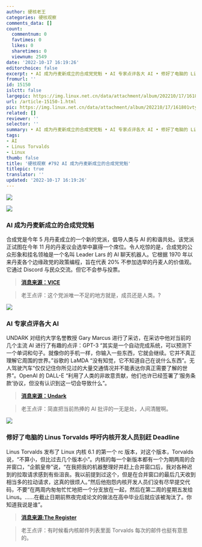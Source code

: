 ```yaml
---
author: 硬核老王
categories: 硬核观察
comments_data: []
count:
  commentnum: 0
  favtimes: 0
  likes: 0
  sharetimes: 0
  viewnum: 2549
date: '2022-10-17 16:19:26'
editorchoice: false
excerpt: • AI 成为丹麦新成立的合成党党魁 • AI 专家点评各大 AI • 修好了电脑的 Linus Torvalds 呼吁内核开发人员别赶 Deadline
fromurl: ''
id: 15150
islctt: false
largepic: https://img.linux.net.cn/data/attachment/album/202210/17/161801vtyxds0csxtsxxs0.jpg
url: /article-15150-1.html
pic: https://img.linux.net.cn/data/attachment/album/202210/17/161801vtyxds0csxtsxxs0.jpg.thumb.jpg
related: []
reviewer: ''
selector: ''
summary: • AI 成为丹麦新成立的合成党党魁 • AI 专家点评各大 AI • 修好了电脑的 Linus Torvalds 呼吁内核开发人员别赶 Deadline
tags:
- AI
- Linus Torvalds
- Linux
thumb: false
title: '硬核观察 #792 AI 成为丹麦新成立的合成党党魁'
titlepic: true
translator: ''
updated: '2022-10-17 16:19:26'
---
```


![](/data/attachment/album/202210/17/161801vtyxds0csxtsxxs0.jpg)


![](/data/attachment/album/202210/17/161814qmp847pmapfa5jtk.jpg)


### AI 成为丹麦新成立的合成党党魁


合成党是今年 5 月丹麦成立的一个新的党派，倡导人类与 AI 的和谐共处。该党派正试图在今年 11 月的丹麦议会选举中赢得一个席位。令人吃惊的是，合成党的公众形象和挂名领袖是一个名叫 Leader Lars 的 AI 聊天机器人。它根据 1970 年以来丹麦各个边缘政党的政策编程，旨在代表 20% 不参加选举的丹麦人的价值观。它通过 Discord 与民众交流。但它不会参与投票。



> 
> **[消息来源：VICE](https://www.vice.com/en/article/jgpb3p/this-danish-political-party-is-led-by-an-ai)**
> 
> 
> 



> 
> 老王点评：这个党派唯一不足的地方就是，成员还是人类。?
> 
> 
> 


![](/data/attachment/album/202210/17/161822enj5wj1cxd02xj10.jpg)


### AI 专家点评各大 AI


UNDARK 对纽约大学名誉教授 Gary Marcus 进行了采访，在采访中他对当前的几个主流 AI 进行了有趣的点评：GPT-3 “其实是一个自动完成系统，可以预测下一个单词和句子。就像你的手机一样，你输入一些东西，它就会继续。它并不真正理解它周围的世界。”谷歌的 LaMDA “没有知觉，它不知道自己在说什么东西”。无人驾驶汽车“仅仅记住你所见过的大量交通情况并不能表达你真正需要了解的世界”。OpenAI 的 DALL-E “利用了人类的非故意贡献，他们也许已经签署了‘服务条款’协议，但没有认识到这一切会导致什么”。



> 
> **[消息来源：Undark](https://undark.org/2022/10/07/interview-why-mastering-language-is-so-difficult-for-ai/)**
> 
> 
> 



> 
> 老王点评：简直把当前热捧的 AI 批评的一无是处，人间清醒啊。
> 
> 
> 


![](/data/attachment/album/202210/17/161847ie2z92h2eraevmee.jpg)


### 修好了电脑的 Linus Torvalds 呼吁内核开发人员别赶 Deadline


Linus Torvalds 发布了 Linux 内核 6.1 的第一个 rc 版本，对这个版本，Torvalds 说，“不算小，但比过去几个版本小”。内核的每一个新版本都有一个为期两周的合并窗口，“企鹅皇帝”说，“在我把我的机器整理好并赶上合并窗口后，我对各种迟到的拉取请求感到有些沮丧。我以前提到过这个，但是在合并窗口的最后几天收到相当多的拉动请求，这真的很烦人。”然后他抱怨内核开发人员们没有尽早提交代码，不要“在两周内匆匆忙忙地把一个分支放在一起，然后在第二周的星期五发给 Linus。……在截止日期前熬夜完成论文的做法在高中毕业后就应该被淘汰了。你知道我说是谁”。



> 
> **[消息来源:The Register](https://www.theregister.com/2022/10/17/linux_6_1_rc1/)**
> 
> 
> 



> 
> 老王点评：有时候看内核邮件列表里面 Torvalds 每次的邮件也挺有意思的。
> 
> 
>